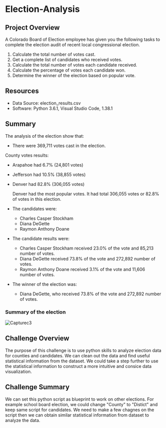 # Election-Analysis

## Project Overview
A Colorado Board of Election employee has given you the following tasks to complete the election audit of recent local congressional election.

1. Calculate the total number of votes cast.
2. Get a complete list of candidates who received votes.
3. Calculate the total number of votes each candidate received.
4. Calculate the percentage of votes each candidate won.
5. Determine the winner of the election based on popular vote.

## Resources 
- Data Source: election_results.csv
- Software: Python 3.6.1, Visual Studio Code, 1.38.1

## Summary
The analysis of the election show that:
- There were 369,711 votes cast in the election.

County votes results:
- Arapahoe had 6.7% (24,801 votes)
- Jefferson had 10.5% (38,855 votes) 
- Denver had 82.8% (306,055 votes)

  Denver had the most popular votes. It had total 306,055 votes or 82.8% of votes in this election.

- The candidates were:
    - Charles Casper Stockham
    - Diana DeGette
    - Raymon Anthony Doane

- The candidate results were:
    - Charles Casper Stockham received 23.0% of the vote and 85,213 number of votes.
    - Diana DeGette received 73.8% of the vote and 272,892 number of votes.
    - Raymon Anthony Doane received 3.1% of the vote and 11,606 number of votes.

- The winner of the election was:
    - Diana DeGette, who received 73.8% of the vote and 272,892 number of votes.
### Summary of the election
![Capturec3](https://user-images.githubusercontent.com/92561493/141717150-25147400-a5c8-4e78-ba0c-ddd6b5a4fe80.PNG)


## Challenge Overview
  The purpose of this challenge is to use python skills to analyze election data for counties and candidates. We can clean out the data and find useful statistical information from the dataset. We could take a step further to use the statistical information to construct a more intuitive and consice data visualization.
## Challenge Summary
  We can set this python script as blueprint to work on other elections. For example school board election, we could change "County" to "Distict" and keep same script for candidates. We need to make a few chagnes on the script then we can obtain similar statistical information from dataset to analyze the data.
